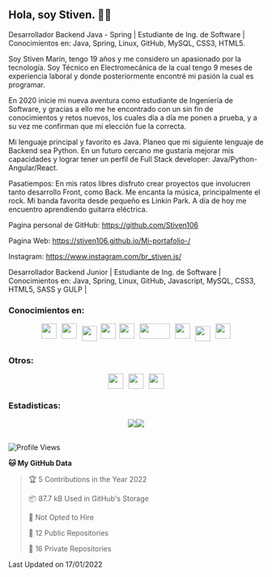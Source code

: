 ## Hola, soy Stiven. 👋👷
Desarrollador Backend Java - Spring | Estudiante de Ing. de Software | Conocimientos en: Java, Spring, Linux, GitHub, MySQL, CSS3, HTML5.

Soy Stiven Marin, tengo 19 años y me considero un apasionado por la tecnología. Soy Técnico en Electromecánica de la cual tengo 9 meses de experiencia laboral y donde posteriormente encontré mi pasión la cual es programar.

En 2020 inicie mi nueva aventura como estudiante de Ingeniería de Software, y gracias a ello me he encontrado con un sin fin de conocimientos y retos nuevos, los cuales día a día me ponen a prueba, y a su vez me confirman que mi elección fue la correcta.

Mi lenguaje principal y favorito es Java. Planeo que mi siguiente lenguaje de Backend sea Python. En un futuro cercano me gustaría mejorar mis capacidades y lograr tener un perfil de Full Stack developer: Java/Python-Angular/React.

Pasatiempos: En mis ratos libres disfruto crear proyectos que involucren tanto desarrollo Front, como Back. Me encanta la música, principalmente el rock. Mi banda favorita desde pequeño es Linkin Park. A día de hoy me encuentro aprendiendo guitarra eléctrica.

Pagina personal de GitHub: https://github.com/Stiven106

Pagina Web: https://stiven106.github.io/Mi-portafolio-/

Instagram: https://www.instagram.com/br_stiven.js/

Desarrollador Backend Junior | Estudiante de Ing. de Software | Conocimientos en: Java, Spring, Linux, GitHub, Javascript, MySQL, CSS3, HTML5, SASS y GULP |

### Conocimientos en: 
<div style="display: flex; flex-direction: row; justify-content: center;">
  <img src="https://cdn.svgporn.com/logos/html-5.svg" width="30px" height="30px" hspace="5"/>
  <img src="https://cdn.svgporn.com/logos/css-3.svg" width="30px" height="30px" hspace="5"/>
  <img src="https://cdn.svgporn.com/logos/javascript.svg" width="30px" height="30px" hspace="5" vspace="5"/>
  <img src="https://cdn.svgporn.com/logos/gulp.svg" width="30px" height="30px" hspace="2"/>
  <img src="https://cdn.svgporn.com/logos/java.svg" width="30px" height="30px" hspace="5"/>
  <img src="https://cdn.svgporn.com/logos/spring.svg" width="60px" height="30px" hspace="5"/>
  <img src="https://cdn.svgporn.com/logos/sass.svg" width="30px" height="30px" hspace="5"/>
  <img src="https://cdn.svgporn.com/logos/mysql.svg" width="30px" height="30px" hspace="5" vspace="5"/>
  <img src="https://cdn.svgporn.com/logos/linux-tux.svg" width="30px" height="30px" hspace="5"/>
</div>

### Otros: 
<div style="display: flex; flex-direction: row; justify-content: center;">
  <img src="https://cdn.svgporn.com/logos/eclipse-icon.svg" width="30px" height="30px" hspace="5"/>
  <img src="https://cdn.svgporn.com/logos/intellij-idea.svg" width="30px" height="30px" hspace="5"/>
  <img src="https://cdn.svgporn.com/logos/webstorm.svg" width="30px" height="30px" hspace="5"/>
</div>



### Estadisticas:
<div style="display: flex; flex-direction: row; justify-content: center;">
  <img src="https://wakatime.com/badge/user/76db4480-5b94-4fcb-bb5d-1e479cf94a0e.svg"/>
  <img src="https://visitor-badge.laobi.icu/badge?page_id=Stiven106.Stiven106"/>
</div>

<br>

<!--START_SECTION:waka-->
![Profile Views](http://img.shields.io/badge/Profile%20Views-1-blue)

**🐱 My GitHub Data** 

> 🏆 5 Contributions in the Year 2022
 > 
> 📦 87.7 kB Used in GitHub's Storage 
 > 
> 🚫 Not Opted to Hire
 > 
> 📜 12 Public Repositories 
 > 
> 🔑 16 Private Repositories  
 > 

 Last Updated on 17/01/2022
<!--END_SECTION:waka-->

